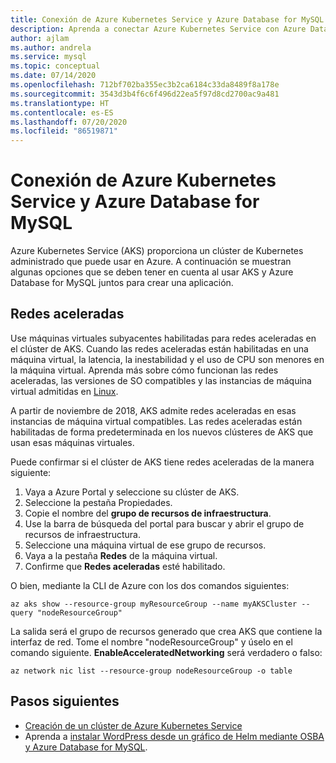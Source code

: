 ```yaml
---
title: Conexión de Azure Kubernetes Service y Azure Database for MySQL
description: Aprenda a conectar Azure Kubernetes Service con Azure Database for MySQL.
author: ajlam
ms.author: andrela
ms.service: mysql
ms.topic: conceptual
ms.date: 07/14/2020
ms.openlocfilehash: 712bf702ba355ec3b2ca6184c33da8489f8a178e
ms.sourcegitcommit: 3543d3b4f6c6f496d22ea5f97d8cd2700ac9a481
ms.translationtype: HT
ms.contentlocale: es-ES
ms.lasthandoff: 07/20/2020
ms.locfileid: "86519871"
---
```

# <a name="connecting-azure-kubernetes-service-and-azure-database-for-mysql"></a>Conexión de Azure Kubernetes Service y Azure Database for MySQL

Azure Kubernetes Service (AKS) proporciona un clúster de Kubernetes administrado que puede usar en Azure. A continuación se muestran algunas opciones que se deben tener en cuenta al usar AKS y Azure Database for MySQL juntos para crear una aplicación.


## <a name="accelerated-networking"></a>Redes aceleradas
Use máquinas virtuales subyacentes habilitadas para redes aceleradas en el clúster de AKS. Cuando las redes aceleradas están habilitadas en una máquina virtual, la latencia, la inestabilidad y el uso de CPU son menores en la máquina virtual. Aprenda más sobre cómo funcionan las redes aceleradas, las versiones de SO compatibles y las instancias de máquina virtual admitidas en [Linux](../virtual-network/create-vm-accelerated-networking-cli.md).

A partir de noviembre de 2018, AKS admite redes aceleradas en esas instancias de máquina virtual compatibles. Las redes aceleradas están habilitadas de forma predeterminada en los nuevos clústeres de AKS que usan esas máquinas virtuales.

Puede confirmar si el clúster de AKS tiene redes aceleradas de la manera siguiente:
1. Vaya a Azure Portal y seleccione su clúster de AKS.
2. Seleccione la pestaña Propiedades.
3. Copie el nombre del **grupo de recursos de infraestructura**.
4. Use la barra de búsqueda del portal para buscar y abrir el grupo de recursos de infraestructura.
5. Seleccione una máquina virtual de ese grupo de recursos.
6. Vaya a la pestaña **Redes** de la máquina virtual.
7. Confirme que **Redes aceleradas** esté habilitado.

O bien, mediante la CLI de Azure con los dos comandos siguientes:
```azurecli
az aks show --resource-group myResourceGroup --name myAKSCluster --query "nodeResourceGroup"
```
La salida será el grupo de recursos generado que crea AKS que contiene la interfaz de red. Tome el nombre "nodeResourceGroup" y úselo en el comando siguiente. **EnableAcceleratedNetworking** será verdadero o falso:
```azurecli
az network nic list --resource-group nodeResourceGroup -o table
```


## <a name="next-steps"></a>Pasos siguientes
- [Creación de un clúster de Azure Kubernetes Service](../aks/kubernetes-walkthrough.md)
- Aprenda a [instalar WordPress desde un gráfico de Helm mediante OSBA y Azure Database for MySQL](../aks/integrate-azure.md).
